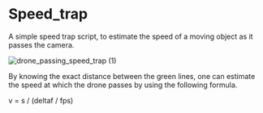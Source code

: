 # Speed_trap
A simple speed trap script, to estimate the speed of a moving object as it passes the camera.

![drone_passing_speed_trap (1)](https://user-images.githubusercontent.com/47579794/187552197-2ed8965a-f7ef-4285-ab0a-c231b91f006e.jpg)

By knowing the exact distance between the green lines, one can estimate the speed at which the drone passes by using the following formula.

v = s / (deltaf / fps)
